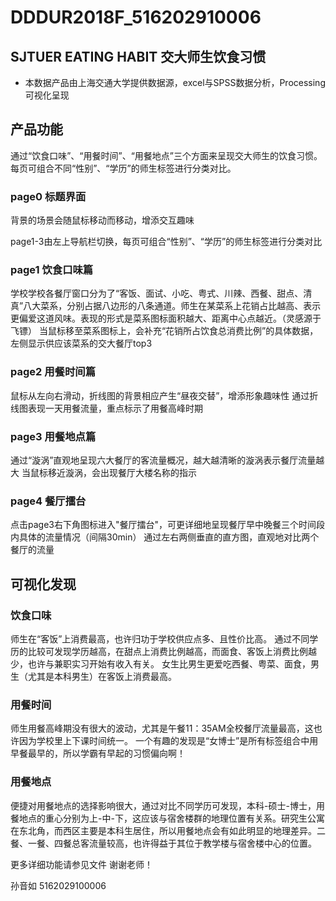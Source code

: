 # DDDUR2018F_516202910006 

## SJTUER EATING HABIT 交大师生饮食习惯
- 本数据产品由上海交通大学提供数据源，excel与SPSS数据分析，Processing可视化呈现

## 产品功能
通过“饮食口味”、“用餐时间”、“用餐地点”三个方面来呈现交大师生的饮食习惯。每页可组合不同“性别”、“学历”的师生标签进行分类对比。

### page0 标题界面
背景的场景会随鼠标移动而移动，增添交互趣味

page1-3由左上导航栏切换，每页可组合“性别”、“学历”的师生标签进行分类对比

### page1 饮食口味篇
学校学校各餐厅窗口分为了“客饭、面试、小吃、粤式、川辣、西餐、甜点、清真”八大菜系，分别占据八边形的八条通道。师生在某菜系上花销占比越高、表示更偏爱这道风味。表现的形式是菜系图标面积越大、距离中心点越近。（灵感源于飞镖）
当鼠标移至菜系图标上，会补充“花销所占饮食总消费比例”的具体数据，左侧显示供应该菜系的交大餐厅top3

### page2 用餐时间篇
鼠标从左向右滑动，折线图的背景相应产生“昼夜交替”，增添形象趣味性
通过折线图表现一天用餐流量，重点标示了用餐高峰时期

### page3 用餐地点篇
通过“漩涡”直观地呈现六大餐厅的客流量概况，越大越清晰的漩涡表示餐厅流量越大
当鼠标移近漩涡，会出现餐厅大楼名称的指示

### page4 餐厅擂台
点击page3右下角图标进入"餐厅擂台"，可更详细地呈现餐厅早中晚餐三个时间段内具体的流量情况（间隔30min）
通过左右两侧垂直的直方图，直观地对比两个餐厅的流量


## 可视化发现
### 饮食口味
师生在“客饭”上消费最高，也许归功于学校供应点多、且性价比高。
通过不同学历的比较可发现学历越高，在甜点上消费比例越高，而面食、客饭上消费比例越少，也许与兼职实习开始有收入有关。
女生比男生更爱吃西餐、粤菜、面食，男生（尤其是本科男生）在客饭上消费最高。

### 用餐时间
师生用餐高峰期没有很大的波动，尤其是午餐11：35AM全校餐厅流量最高，这也许因为学校里上下课时间统一。
一个有趣的发现是“女博士”是所有标签组合中用早餐最早的，所以学霸有早起的习惯偏向啊！

### 用餐地点
便捷对用餐地点的选择影响很大，通过对比不同学历可发现，本科-硕士-博士，用餐地点的重心分别为上-中-下，这应该与宿舍楼群的地理位置有关系。研究生公寓在东北角，而西区主要是本科生居住，所以用餐地点会有如此明显的地理差异。二餐、一餐、四餐总客流量较高，也许得益于其位于教学楼与宿舍楼中心的位置。


更多详细功能请参见文件
谢谢老师！

孙音如
5162029100006




